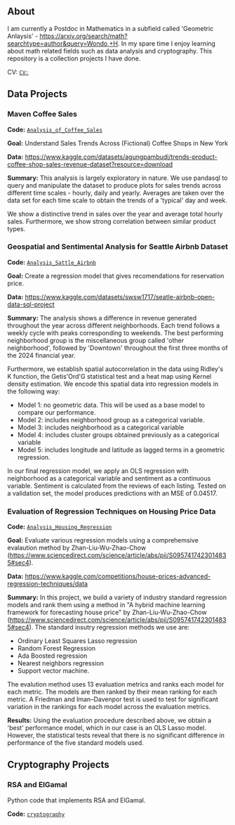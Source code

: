 ## About

I am currently a Postdoc in Mathematics in a subfield called 'Geometric Anlaysis' - https://arxiv.org/search/math?searchtype=author&query=Wondo,+H. In my spare time I enjoy learning about math related fields such as data analysis and cryptography. This repository is a collection projects I have done. 

CV: [`CV:`](https://github.com/hwondo/Portfolio/blob/main/Wondo_CV.pdf)

## Data Projects

### Maven Coffee Sales
**Code:** [`Analysis_of_Coffee_Sales`](https://github.com/hwondo/Portfolio-Files/blob/main/Maven_coffee_sales.ipynb)

**Goal:** Understand Sales Trends Across (Fictional) Coffee Shops in New York

**Data:** https://www.kaggle.com/datasets/agungpambudi/trends-product-coffee-shop-sales-revenue-dataset?resource=download

**Summary:** This analysis is largely exploratory in nature. We use pandasql to query and manipulate the dataset to produce plots for sales trends across different time scales - hourly, daily and yearly. Averages are taken over the data set for each time scale to obtain the trends of a 'typical' day and week.  

We show a distinctive trend in sales over the year and average total hourly sales. Furthermore, we show strong correlation between similar product types. 


### Geospatial and Sentimental Analysis for Seattle Airbnb Dataset

**Code:** [`Analysis_Sattle_Airbnb`](https://github.com/hwondo/Portfolio-Files/blob/main/Seattle_Airbnb_analysis.ipynb)

**Goal:** Create a regression model that gives recomendations for reservation price. 

**Data:** https://www.kaggle.com/datasets/swsw1717/seatle-airbnb-open-data-sql-project

**Summary:** The analysis shows a difference in revenue generated throughout the year across different neighborhoods. Each trend follows a weekly cycle with peaks corresponding to weekends. The best performing neighborhood group is the miscellaneous group called 'other neighborhood', followed by 'Downtown' throughout the first three months of the 2024 financial year.

Furthermore, we establish spatial autocorrelation in the data using Ridley's K function, the Getis'Ord'G statistical test and a heat map using Kernel density estimation. We encode this spatial data into regression models in the following way:
- Model 1: no geometric data. This will be used as a base model to compare our performance.
- Model 2: includes neighborhood group as a categorical variable.
- Model 3: includes neighborhood as a categorical variable
- Model 4: includes cluster groups obtained previously as a categorical variable
- Model 5: includes longitude and latitude as lagged terms in a geometric regression.

In our final regression model, we apply an OLS regression with neighborhood as a categorical variable and sentiment as a continuous variable. Sentiment is calculated from the reviews of each listing. Tested on a validation set, the model produces predictions with an MSE of 0.04517.

### Evaluation of Regression Techniques on Housing Price Data

**Code:** [`Analysis_Housing_Regression`](https://github.com/hwondo/Portfolio-Files/blob/main/Housing%20Prices%20Prediction%20Models.ipynb)

**Goal:** Evaluate various regression models using a comprehemsive evalaution method by Zhan-Liu-Wu-Zhao-Chow (https://www.sciencedirect.com/science/article/abs/pii/S0957417423014835#sec4).

**Data:** https://www.kaggle.com/competitions/house-prices-advanced-regression-techniques/data

**Summary:** In this project, we build a variety of industry standard regression models and rank them using a method in "A hybrid machine learning framework for forecasting house price" by Zhan-Liu-Wu-Zhao-Chow (https://www.sciencedirect.com/science/article/abs/pii/S0957417423014835#sec4). The standard insutry regression methods we use are:
- Ordinary Least Squares Lasso regression
- Random Forest Regression
- Ada Boosted regression
- Nearest neighbors regression
- Support vector machine.

The evalution method uses 13 evaluation metrics and ranks each model for each metric. The models are then ranked by their mean ranking for each metric. A Friedman and Iman–Davenpor test is used to test for significant variation in the rankings for each model across the evaluation metrics. 

**Results:** Using the evaluation procedure described above, we obtain a 'best' performance model, which in our case is an OLS Lasso model. However, the statistical tests reveal that there is no significant difference in performance of the five standard models used.

## Cryptography Projects 

### RSA and ElGamal 

Python code that implements RSA and ElGamal.

**Code:** [`cryptography`](https://github.com/hwondo/Portfolio-Files/blob/main/Cryptography.ipynb)

